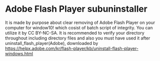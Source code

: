 # Adobe Flash Player subuninstaller
It is made by purpose about clear removing of Adobe Flash Player on your computer for window10! which cosist of batch script of integrity. You can utilize it by CC BY-NC-SA. It is recommended to verify your directory throughout including directory files and also you must have used it after uninstall_flash_player(Adobe), downloaded by https://helpx.adobe.com/kr/flash-player/kb/uninstall-flash-player-windows.html
